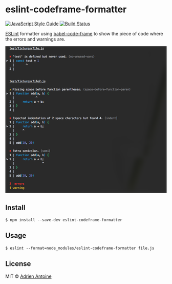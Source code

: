 # eslint-codeframe-formatter

[![JavaScript Style Guide](https://cdn.rawgit.com/feross/standard/master/badge.svg)](https://github.com/feross/standard)
[![Build Status](https://travis-ci.org/adriantoine/eslint-codeframe-formatter.svg?branch=master)](https://travis-ci.org/adriantoine/eslint-codeframe-formatter)

[ESLint](http://eslint.org/) formatter using [babel-code-frame](https://www.npmjs.com/package/babel-code-frame) to show the piece of code where the errors and warnings are.

![](screenshot.png)


## Install

```console
$ npm install --save-dev eslint-codeframe-formatter
```

## Usage

```
$ eslint --format=node_modules/eslint-codeframe-formatter file.js
```

## License

MIT © [Adrien Antoine](https://adriantoine.com)
